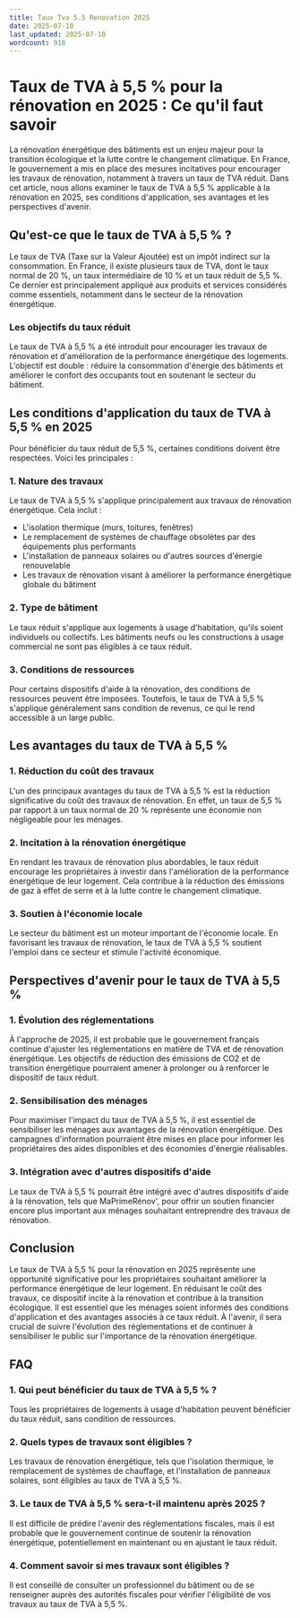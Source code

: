 ```yaml
---
title: Taux Tva 5.5 Renovation 2025
date: 2025-07-10
last_updated: 2025-07-10
wordcount: 918
---
```


# Taux de TVA à 5,5 % pour la rénovation en 2025 : Ce qu'il faut savoir

La rénovation énergétique des bâtiments est un enjeu majeur pour la transition écologique et la lutte contre le changement climatique. En France, le gouvernement a mis en place des mesures incitatives pour encourager les travaux de rénovation, notamment à travers un taux de TVA réduit. Dans cet article, nous allons examiner le taux de TVA à 5,5 % applicable à la rénovation en 2025, ses conditions d'application, ses avantages et les perspectives d'avenir.

## Qu'est-ce que le taux de TVA à 5,5 % ?

Le taux de TVA (Taxe sur la Valeur Ajoutée) est un impôt indirect sur la consommation. En France, il existe plusieurs taux de TVA, dont le taux normal de 20 %, un taux intermédiaire de 10 % et un taux réduit de 5,5 %. Ce dernier est principalement appliqué aux produits et services considérés comme essentiels, notamment dans le secteur de la rénovation énergétique.

### Les objectifs du taux réduit

Le taux de TVA à 5,5 % a été introduit pour encourager les travaux de rénovation et d'amélioration de la performance énergétique des logements. L'objectif est double : réduire la consommation d'énergie des bâtiments et améliorer le confort des occupants tout en soutenant le secteur du bâtiment.

## Les conditions d'application du taux de TVA à 5,5 % en 2025

Pour bénéficier du taux réduit de 5,5 %, certaines conditions doivent être respectées. Voici les principales :

### 1. Nature des travaux

Le taux de TVA à 5,5 % s'applique principalement aux travaux de rénovation énergétique. Cela inclut :

- L'isolation thermique (murs, toitures, fenêtres)
- Le remplacement de systèmes de chauffage obsolètes par des équipements plus performants
- L'installation de panneaux solaires ou d'autres sources d'énergie renouvelable
- Les travaux de rénovation visant à améliorer la performance énergétique globale du bâtiment

### 2. Type de bâtiment

Le taux réduit s'applique aux logements à usage d'habitation, qu'ils soient individuels ou collectifs. Les bâtiments neufs ou les constructions à usage commercial ne sont pas éligibles à ce taux réduit.

### 3. Conditions de ressources

Pour certains dispositifs d'aide à la rénovation, des conditions de ressources peuvent être imposées. Toutefois, le taux de TVA à 5,5 % s'applique généralement sans condition de revenus, ce qui le rend accessible à un large public.

## Les avantages du taux de TVA à 5,5 %

### 1. Réduction du coût des travaux

L'un des principaux avantages du taux de TVA à 5,5 % est la réduction significative du coût des travaux de rénovation. En effet, un taux de 5,5 % par rapport à un taux normal de 20 % représente une économie non négligeable pour les ménages.

### 2. Incitation à la rénovation énergétique

En rendant les travaux de rénovation plus abordables, le taux réduit encourage les propriétaires à investir dans l'amélioration de la performance énergétique de leur logement. Cela contribue à la réduction des émissions de gaz à effet de serre et à la lutte contre le changement climatique.

### 3. Soutien à l'économie locale

Le secteur du bâtiment est un moteur important de l'économie locale. En favorisant les travaux de rénovation, le taux de TVA à 5,5 % soutient l'emploi dans ce secteur et stimule l'activité économique.

## Perspectives d'avenir pour le taux de TVA à 5,5 %

### 1. Évolution des réglementations

À l'approche de 2025, il est probable que le gouvernement français continue d'ajuster les réglementations en matière de TVA et de rénovation énergétique. Les objectifs de réduction des émissions de CO2 et de transition énergétique pourraient amener à prolonger ou à renforcer le dispositif de taux réduit.

### 2. Sensibilisation des ménages

Pour maximiser l'impact du taux de TVA à 5,5 %, il est essentiel de sensibiliser les ménages aux avantages de la rénovation énergétique. Des campagnes d'information pourraient être mises en place pour informer les propriétaires des aides disponibles et des économies d'énergie réalisables.

### 3. Intégration avec d'autres dispositifs d'aide

Le taux de TVA à 5,5 % pourrait être intégré avec d'autres dispositifs d'aide à la rénovation, tels que MaPrimeRénov', pour offrir un soutien financier encore plus important aux ménages souhaitant entreprendre des travaux de rénovation.

## Conclusion

Le taux de TVA à 5,5 % pour la rénovation en 2025 représente une opportunité significative pour les propriétaires souhaitant améliorer la performance énergétique de leur logement. En réduisant le coût des travaux, ce dispositif incite à la rénovation et contribue à la transition écologique. Il est essentiel que les ménages soient informés des conditions d'application et des avantages associés à ce taux réduit. À l'avenir, il sera crucial de suivre l'évolution des réglementations et de continuer à sensibiliser le public sur l'importance de la rénovation énergétique.

## FAQ

### 1. Qui peut bénéficier du taux de TVA à 5,5 % ?

Tous les propriétaires de logements à usage d'habitation peuvent bénéficier du taux réduit, sans condition de ressources.

### 2. Quels types de travaux sont éligibles ?

Les travaux de rénovation énergétique, tels que l'isolation thermique, le remplacement de systèmes de chauffage, et l'installation de panneaux solaires, sont éligibles au taux de TVA à 5,5 %.

### 3. Le taux de TVA à 5,5 % sera-t-il maintenu après 2025 ?

Il est difficile de prédire l'avenir des réglementations fiscales, mais il est probable que le gouvernement continue de soutenir la rénovation énergétique, potentiellement en maintenant ou en ajustant le taux réduit.

### 4. Comment savoir si mes travaux sont éligibles ?

Il est conseillé de consulter un professionnel du bâtiment ou de se renseigner auprès des autorités fiscales pour vérifier l'éligibilité de vos travaux au taux de TVA à 5,5 %.